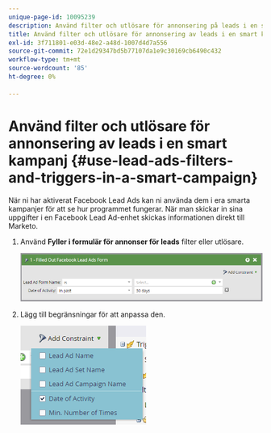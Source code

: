 ```yaml
---
unique-page-id: 10095239
description: Använd filter och utlösare för annonsering på leads i en smart kampanj - Marketo Docs - produktdokumentation
title: Använd filter och utlösare för annonsering av leads i en smart kampanj
exl-id: 3f711801-e03d-48e2-a48d-1007d4d7a556
source-git-commit: 72e1d29347bd5b77107da1e9c30169cb6490c432
workflow-type: tm+mt
source-wordcount: '85'
ht-degree: 0%

---
```


# Använd filter och utlösare för annonsering av leads i en smart kampanj {#use-lead-ads-filters-and-triggers-in-a-smart-campaign}

När ni har aktiverat Facebook Lead Ads kan ni använda dem i era smarta kampanjer för att se hur programmet fungerar. När man skickar in sina uppgifter i en Facebook Lead Ad-enhet skickas informationen direkt till Marketo.

1. Använd **Fyller i formulär för annonser för leads** filter eller utlösare.

   ![](assets/image2016-8-5-11-3a18-3a31.png)

1. Lägg till begränsningar för att anpassa den.

   ![](assets/image2016-8-5-11-3a19-3a27.png)
